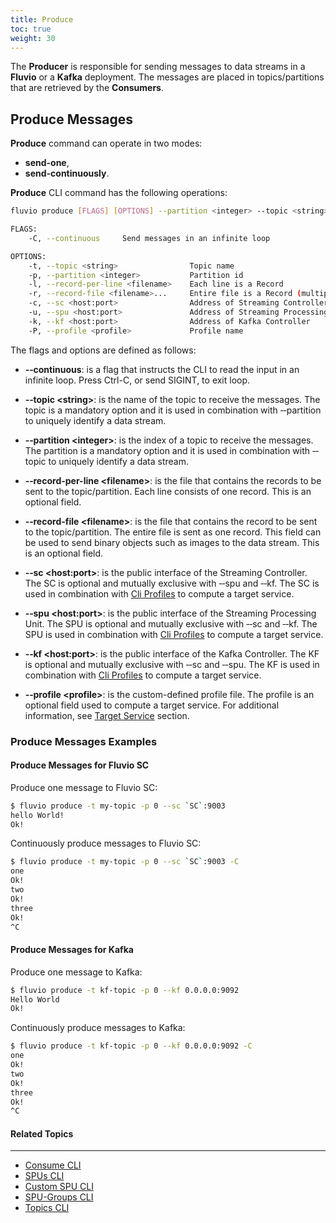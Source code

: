 ```yaml
---
title: Produce
toc: true
weight: 30
---
```


The __Producer__ is responsible for sending messages to data streams in a __Fluvio__ or a __Kafka__ deployment. The messages are placed in topics/partitions that are retrieved by the __Consumers__.


## Produce Messages

__Produce__ command can operate in two modes:

* __send-one__,
* __send-continuously__.

__Produce__ CLI command has the following operations: 

```bash
fluvio produce [FLAGS] [OPTIONS] --partition <integer> --topic <string>

FLAGS:
    -C, --continuous     Send messages in an infinite loop

OPTIONS:
    -t, --topic <string>                Topic name
    -p, --partition <integer>           Partition id
    -l, --record-per-line <filename>    Each line is a Record
    -r, --record-file <filename>...     Entire file is a Record (multiple)
    -c, --sc <host:port>                Address of Streaming Controller
    -u, --spu <host:port>               Address of Streaming Processing Unit
    -k, --kf <host:port>                Address of Kafka Controller
    -P, --profile <profile>             Profile name
```

The flags and options are defined as follows:

* **&dash;&dash;continuous**: 
is a flag that instructs the CLI to read the input in an infinite loop. Press Ctrl-C, or send SIGINT, to exit loop.

* **&dash;&dash;topic &lt;string&gt;**:
is the name of the topic to receive the messages. The topic is a mandatory option and it is used in combination with &dash;&dash;partition to uniquely identify a data stream.

* **&dash;&dash;partition &lt;integer&gt;**:
is the index of a topic to receive the messages. The partition is a mandatory option and it is used in combination with &dash;&dash;topic to uniquely identify a data stream.

* **&dash;&dash;record-per-line &lt;filename&gt;**:
is the file that contains the records to be sent to the topic/partition. Each line consists of one record. This is an optional field.

* **&dash;&dash;record-file &lt;filename&gt;**:
is the file that contains the record to be sent to the topic/partition. The entire file is sent as one record. This field can be used to send binary objects such as images to the data stream. This is an optional field.

* **&dash;&dash;sc &lt;host:port&gt;**:
is the public interface of the Streaming Controller. The SC is optional and mutually exclusive with &dash;&dash;spu and &dash;&dash;kf. The SC is used in combination with [Cli Profiles](../profiles) to compute a target service.

* **&dash;&dash;spu &lt;host:port&gt;**:
is the public interface of the Streaming Processing Unit. The SPU is optional and mutually exclusive with &dash;&dash;sc and &dash;&dash;kf. The SPU is used in combination with [Cli Profiles](../profiles) to compute a target service.

* **&dash;&dash;kf &lt;host:port&gt;**:
is the public interface of the Kafka Controller. The KF is optional and mutually exclusive with &dash;&dash;sc and &dash;&dash;spu. The KF is used in combination with [Cli Profiles](../profiles) to compute a target service.

* **&dash;&dash;profile &lt;profile&gt;**:
is the custom-defined profile file. The profile is an optional field used to compute a target service. For additional information, see [Target Service](..#target-service) section.

### Produce Messages Examples 

#### Produce Messages for Fluvio SC

Produce one message to Fluvio SC:

```bash
$ fluvio produce -t my-topic -p 0 --sc `SC`:9003
hello World!
Ok!
```

Continuously produce messages to Fluvio SC:

```bash
$ fluvio produce -t my-topic -p 0 --sc `SC`:9003 -C
one 
Ok!
two
Ok!
three
Ok!
^C
```


#### Produce Messages for Kafka

Produce one message to Kafka:

```bash
$ fluvio produce -t kf-topic -p 0 --kf 0.0.0.0:9092
Hello World
Ok!
```

Continuously produce messages to Kafka:

```bash
$ fluvio produce -t kf-topic -p 0 --kf 0.0.0.0:9092 -C
one
Ok!
two
Ok!
three
Ok!
^C
```


#### Related Topics
-------------------
* [Consume CLI](../consume/)
* [SPUs CLI](../spus/)
* [Custom SPU CLI](../custom-spus/)
* [SPU-Groups CLI](../spu-groups/)
* [Topics CLI](../topics/)